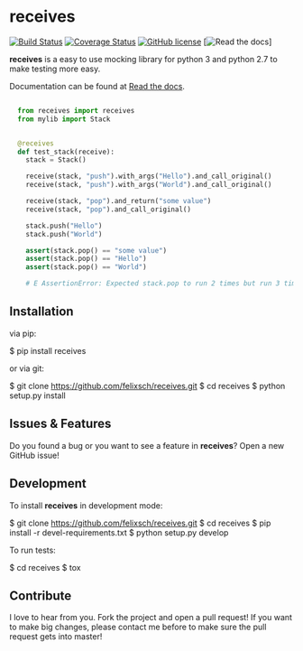 # receives
[![Build Status](https://travis-ci.org/felixsch/receives.svg?branch=master)](https://travis-ci.org/felixsch/receives) [![Coverage Status](https://coveralls.io/repos/github/felixsch/receives/badge.svg?branch=master)](https://coveralls.io/github/felixsch/receives?branch=master) [![GitHub license](https://img.shields.io/github/license/felixsch/receives.svg)](https://github.com/felixsch/receives) [![Read the docs](https://readthedocs.org/projects/receives/badge/?version=latest)]

**receives** is a easy to use mocking library for python 3 and python 2.7 to 
make testing more easy.

Documentation can be found at [Read the docs](https://receives.readthedocs.io/en/latest/).

```python

  from receives import receives
  from mylib import Stack


  @receives
  def test_stack(receive):
    stack = Stack()

    receive(stack, "push").with_args("Hello").and_call_original()
    receive(stack, "push").with_args("World").and_call_original()

    receive(stack, "pop").and_return("some value")
    receive(stack, "pop").and_call_original()

    stack.push("Hello")
    stack.push("World")

    assert(stack.pop() == "some value")
    assert(stack.pop() == "Hello")
    assert(stack.pop() == "World")

    # E AssertionError: Expected stack.pop to run 2 times but run 3 times.

```

## Installation

via pip:

  $ pip install receives

or via git:

  $ git clone https://github.com/felixsch/receives.git
  $ cd receives
  $ python setup.py install

## Issues & Features

Do you found a bug or you want to see a feature in **receives**?
Open a new GitHub issue!

## Development

To install **receives** in development mode:

  $ git clone https://github.com/felixsch/receives.git
  $ cd receives
  $ pip install -r devel-requirements.txt
  $ python setup.py develop

To run tests:

  $ cd receives
  $ tox


## Contribute

I love to hear from you. Fork the project and open a pull request! If you want
to make big changes, please contact me before to make sure the pull request gets
into master!

